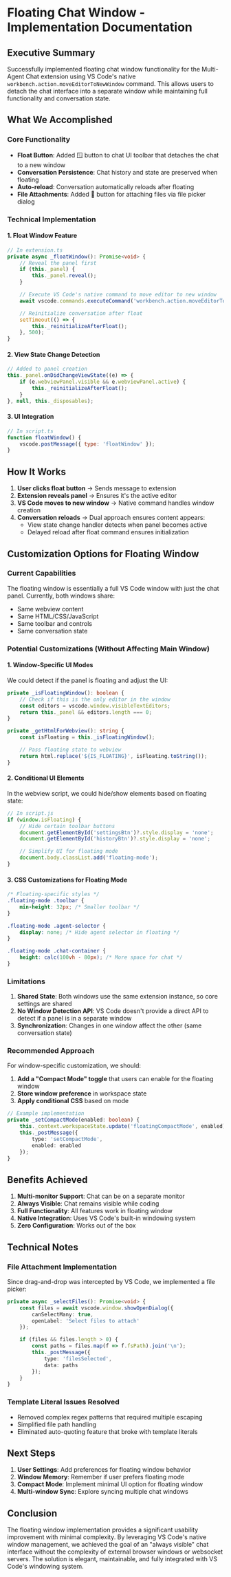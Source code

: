 # Floating Chat Window - Implementation Documentation

## Executive Summary
Successfully implemented floating chat window functionality for the Multi-Agent Chat extension using VS Code's native `workbench.action.moveEditorToNewWindow` command. This allows users to detach the chat interface into a separate window while maintaining full functionality and conversation state.

## What We Accomplished

### Core Functionality
- **Float Button**: Added 🪟 button to chat UI toolbar that detaches the chat to a new window
- **Conversation Persistence**: Chat history and state are preserved when floating
- **Auto-reload**: Conversation automatically reloads after floating
- **File Attachments**: Added 📎 button for attaching files via file picker dialog

### Technical Implementation

#### 1. Float Window Feature
```typescript
// In extension.ts
private async _floatWindow(): Promise<void> {
    // Reveal the panel first
    if (this._panel) {
        this._panel.reveal();
    }

    // Execute VS Code's native command to move editor to new window
    await vscode.commands.executeCommand('workbench.action.moveEditorToNewWindow');

    // Reinitialize conversation after float
    setTimeout(() => {
        this._reinitializeAfterFloat();
    }, 500);
}
```

#### 2. View State Change Detection
```typescript
// Added to panel creation
this._panel.onDidChangeViewState((e) => {
    if (e.webviewPanel.visible && e.webviewPanel.active) {
        this._reinitializeAfterFloat();
    }
}, null, this._disposables);
```

#### 3. UI Integration
```javascript
// In script.ts
function floatWindow() {
    vscode.postMessage({ type: 'floatWindow' });
}
```

## How It Works

1. **User clicks float button** → Sends message to extension
2. **Extension reveals panel** → Ensures it's the active editor
3. **VS Code moves to new window** → Native command handles window creation
4. **Conversation reloads** → Dual approach ensures content appears:
   - View state change handler detects when panel becomes active
   - Delayed reload after float command ensures initialization

## Customization Options for Floating Window

### Current Capabilities
The floating window is essentially a full VS Code window with just the chat panel. Currently, both windows share:
- Same webview content
- Same HTML/CSS/JavaScript
- Same toolbar and controls
- Same conversation state

### Potential Customizations (Without Affecting Main Window)

#### 1. Window-Specific UI Modes
We could detect if the panel is floating and adjust the UI:

```typescript
private _isFloatingWindow(): boolean {
    // Check if this is the only editor in the window
    const editors = vscode.window.visibleTextEditors;
    return this._panel && editors.length === 0;
}

private _getHtmlForWebview(): string {
    const isFloating = this._isFloatingWindow();

    // Pass floating state to webview
    return html.replace('${IS_FLOATING}', isFloating.toString());
}
```

#### 2. Conditional UI Elements
In the webview script, we could hide/show elements based on floating state:

```javascript
// In script.js
if (window.isFloating) {
    // Hide certain toolbar buttons
    document.getElementById('settingsBtn')?.style.display = 'none';
    document.getElementById('historyBtn')?.style.display = 'none';

    // Simplify UI for floating mode
    document.body.classList.add('floating-mode');
}
```

#### 3. CSS Customizations for Floating Mode
```css
/* Floating-specific styles */
.floating-mode .toolbar {
    min-height: 32px; /* Smaller toolbar */
}

.floating-mode .agent-selector {
    display: none; /* Hide agent selector in floating */
}

.floating-mode .chat-container {
    height: calc(100vh - 80px); /* More space for chat */
}
```

### Limitations

1. **Shared State**: Both windows use the same extension instance, so core settings are shared
2. **No Window Detection API**: VS Code doesn't provide a direct API to detect if a panel is in a separate window
3. **Synchronization**: Changes in one window affect the other (same conversation state)

### Recommended Approach

For window-specific customization, we should:

1. **Add a "Compact Mode" toggle** that users can enable for the floating window
2. **Store window preference** in workspace state
3. **Apply conditional CSS** based on mode

```typescript
// Example implementation
private _setCompactMode(enabled: boolean) {
    this._context.workspaceState.update('floatingCompactMode', enabled);
    this._postMessage({
        type: 'setCompactMode',
        enabled: enabled
    });
}
```

## Benefits Achieved

1. **Multi-monitor Support**: Chat can be on a separate monitor
2. **Always Visible**: Chat remains visible while coding
3. **Full Functionality**: All features work in floating window
4. **Native Integration**: Uses VS Code's built-in windowing system
5. **Zero Configuration**: Works out of the box

## Technical Notes

### File Attachment Implementation
Since drag-and-drop was intercepted by VS Code, we implemented a file picker:

```typescript
private async _selectFiles(): Promise<void> {
    const files = await vscode.window.showOpenDialog({
        canSelectMany: true,
        openLabel: 'Select files to attach'
    });

    if (files && files.length > 0) {
        const paths = files.map(f => f.fsPath).join('\n');
        this._postMessage({
            type: 'filesSelected',
            data: paths
        });
    }
}
```

### Template Literal Issues Resolved
- Removed complex regex patterns that required multiple escaping
- Simplified file path handling
- Eliminated auto-quoting feature that broke with template literals

## Next Steps

1. **User Settings**: Add preferences for floating window behavior
2. **Window Memory**: Remember if user prefers floating mode
3. **Compact Mode**: Implement minimal UI option for floating window
4. **Multi-window Sync**: Explore syncing multiple chat windows

## Conclusion

The floating window implementation provides a significant usability improvement with minimal complexity. By leveraging VS Code's native window management, we achieved the goal of an "always visible" chat interface without the complexity of external browser windows or websocket servers. The solution is elegant, maintainable, and fully integrated with VS Code's windowing system.